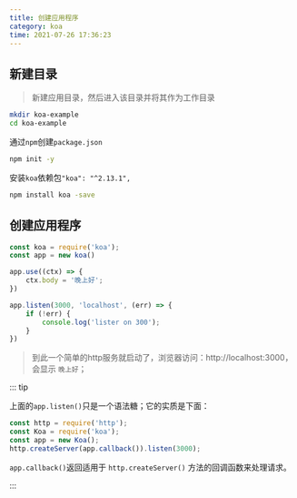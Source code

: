 ```yaml
---
title: 创建应用程序
category: koa
time: 2021-07-26 17:36:23
---
```


## 新建目录

> 新建应用目录，然后进入该目录并将其作为工作目录

```sh
mkdir koa-example
cd koa-example
```

通过`npm`创建`package.json`

```bash
npm init -y
```

安装`koa`依赖包`"koa": "^2.13.1",`

```bash
npm install koa -save
```

## 创建应用程序

```javascript
const koa = require('koa');
const app = new koa()

app.use((ctx) => {
    ctx.body = '晚上好';
})

app.listen(3000, 'localhost', (err) => {
    if (!err) {
        console.log('lister on 300');
    }
})
```

> 到此一个简单的http服务就启动了，浏览器访问：http://localhost:3000，会显示 `晚上好`；

::: tip

上面的`app.listen()`只是一个语法糖；它的实质是下面：

```javascript
const http = require('http');
const Koa = require('koa');
const app = new Koa();
http.createServer(app.callback()).listen(3000);
```

`app.callback()`返回适用于 `http.createServer()` 方法的回调函数来处理请求。

:::


